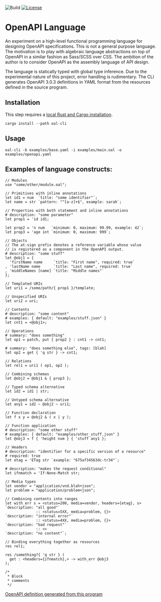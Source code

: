 ![Build](https://img.shields.io/github/workflow/status/ebastien/openapi-lang/ci)
[![License](https://img.shields.io/badge/license-Apache_2.0-blue.svg)](https://opensource.org/licenses/Apache-2.0)

# OpenAPI Language

An experiment on a high-level functional programming language for designing
OpenAPI specifications.
This is not a general purpose language.
The motivation is to play with algebraic language abstractions on top of OpenAPI
in a similar fashion as Sass/SCSS over CSS.
The ambition of the author is to consider OpenAPI as the assembly language of API design. 

The language is statically typed with global type inference.
Due to the experimental nature of this project, error handling is rudimentary.
The CLI generates OpenAPI 3.0.3 definitions in YAML format from the resources defined
in the source program.

## Installation

This step requires a [local Rust and Cargo installation](https://doc.rust-lang.org/cargo/getting-started/installation.html).

```
cargo install --path oal-cli
```

## Usage

```
oal-cli -b examples/base.yaml -i examples/main.oal -o examples/openapi.yaml
```

## Examples of language constructs:
```
// Modules
use "some/other/module.oal";
```
```
// Primitives with inline annotations
let id1 = num  `title: "some identifier"`;
let name = str `pattern: "^[a-z]+$", example: sarah`;
```
```
// Properties with both statement and inline annotations
# description: "some parameter"
let prop1 = 'id id1;

let prop2 = 'n num   `minimum: 0, maximum: 99.99, example: 42`;
let prop3 = 'age int `minimum: 0, maximum: 999`;
```
```
// Objects
// The at-sign prefix denotes a reference variable whose value
// is registered as a component in the OpenAPI output.
# description: "some stuff"
let @obj1 = {
  'firstName name     `title: "First name", required: true`
, 'lastName name      `title: "Last name", required: true`
, 'middleNames [name] `title: "Middle names"`
};
```
```
// Templated URIs
let uri1 = /some/path/{ prop1 }/template;
```
```
// Unspecified URIs
let uri2 = uri;
```
```
// Contents
# description: "some content"
# examples: { default: "examples/stuff.json" }
let cnt1 = <@obj1>;
```
```
// Operations
# summary: "does something"
let op1 = patch, put { prop2 } : cnt1 -> cnt1;

# summary: "does something else", tags: [blah]
let op2 = get { 'q str } -> cnt1;
```
```
// Relations
let rel1 = uri1 ( op1, op2 );
```
```
// Combining schemas
let @obj2 = @obj1 & { prop3 };
```
```
// Typed schema alternative
let id2 = id1 | str;
```
```
// Untyped schema alternative
let any1 = id2 ~ @obj2 ~ uri1;
```
```
// Function declaration
let f x y = @obj2 & ( x | y );
```
```
// Function application
# description: "some other stuff"
# examples: { default: "examples/other_stuff.json" }
let @obj3 = f { 'height num } { 'stuff any1 };
```
```
// Headers
# description: "identifier for a specific version of a resource"
# required: true
let etag = 'ETag str `example: "675af34563dc-tr34"`;

# description: "makes the request conditional"
let ifnmatch = 'If-None-Match str;
```
```
// Media types
let vendor = "application/vnd.blah+json";
let problem = "application/problem+json";
```
```
// Combining contents into ranges
let with_err s = <status=200, media=vendor, headers={etag}, s>  `description: "all good"`
              :: <status=5XX, media=problem, {}>                `description: "internal error"`
              :: <status=4XX, media=problem, {}>                `description: "bad request"`
              :: <>                                             `description: "no content"`;
```
```
// Binding everything together as resources
res rel1;

res /something?{ 'q str } (
  get : <headers={ifnmatch},> -> with_err @obj3
);
```
```
/*
 * Block
 * comments
 */
```

[OpenAPI definition generated from this program](examples/openapi.yaml)
